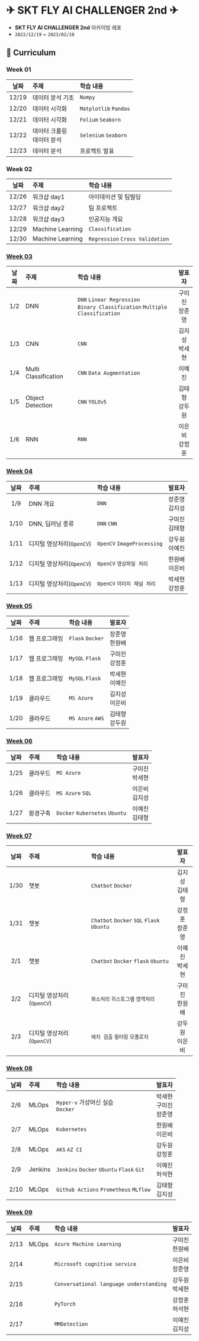 
# ✈ SKT FLY AI CHALLENGER 2nd ✈
- **SKT FLY AI CHALLENGER 2nd** 아카이빙 레포
- `2022/12/19` ~ `2023/02/28`

## 🚀 Curriculum
### Week 01
| 날짜 | 주제 | 학습 내용 |
| :---: | :--- | :--- |
| 12/19 | 데이터 분석 기초 | `Numpy` |
| 12/20 | 데이터 시각화 | `Matplotlib` `Pandas` |
| 12/21 | 데이터 시각화 | `Folium` `Seaborn` |
| 12/22 | 데이터 크롤링 <br> 데이터 분석 | `Selenium` `Seaborn` |
| 12/23 | 데이터 분석 | 프로젝트 발표 |

### Week 02
| 날짜 | 주제 | 학습 내용 |
| :---: | :--- | :--- |
| 12/26 | 워크샵 day1 | 아이데이션 및 팀빌딩 |
| 12/27 | 워크샵 day2 | 팀 프로젝트 |
| 12/28 | 워크샵 day3 | 인공지능 개요 |  |  |
| 12/29 | Machine Learning | `Classification` |
| 12/30 | Machine Learning | `Regression` `Cross Validation` |

### [Week 03](./Week_03)
| 날짜 | 주제 | 학습 내용 | 발표자 |
| :---: | :--- | :--- | :---: |
| 1/2 | DNN | `DNN` `Linear Regression` <br> `Binary Classification` `Multiple Classification` | 구미진<br>장준영 | 
| 1/3 | CNN | `CNN` | 김지성<br>박세현 |
| 1/4 | Multi Classification | `CNN` `Data Augmentation` | 이예진 | 
| 1/5 | Object Detection | `CNN` `YOLOv5` | 김태형<br>강두원 |
| 1/6 | RNN | `RNN` | 이은비<br>강정훈 |

### [Week 04](./Week_04)
| 날짜 | 주제 | 학습 내용 | 발표자 |
| :---: | :--- | :--- | :---: |
| 1/9 | DNN 개요 | `DNN`  | 장준영<br>김지성 | 
| 1/10 | DNN, 딥러닝 종류 | `DNN` `CNN` | 구미진<br>김태형 | 
| 1/11 | 디지털 영상처리(`OpenCV`) | `OpenCV` `ImageProcessing` | 강두원<br>이예진 | 
| 1/12 | 디지털 영상처리(`OpenCV`) | `OpenCV` `영상파일 처리` | 한원배<br>이은비 | 
| 1/13 | 디지털 영상처리(`OpenCV`) | `OpenCV` `이미지 채널 처리` | 박세현<br>강정훈 | 

### [Week 05](./Week_05)
| 날짜 | 주제 | 학습 내용 | 발표자 |
| :---: | :--- | :--- | :---: |
| 1/16 | 웹 프로그래밍 | `Flask` `Docker` | 장준영<br>한원배 | 
| 1/17 | 웹 프로그래밍 | `MySQL` `Flask` | 구미진<br>강정훈 | 
| 1/18 | 웹 프로그래밍 | `MySQL` `Flask` | 박세현<br>이예진 | 
| 1/19 | 클라우드 | `MS Azure` | 김지성<br>이은비 | 
| 1/20 | 클라우드 | `MS Azure` `AWS` | 김태형<br>강두원 | 

### [Week 06](./Week_06)
| 날짜 | 주제 | 학습 내용 | 발표자 |
| :---: | :--- | :--- | :---: |
| 1/25 | 클라우드 | `MS Azure` | 구미진<br>박세현 |
| 1/26 | 클라우드 | `MS Azure` `SQL` | 이은비<br>김지성 |
| 1/27 | 환경구축 | `Docker` `Kubernetes` `Ubuntu` | 이예진<br>김태형 |

### [Week 07](./Week_07) 
| 날짜 | 주제 | 학습 내용 | 발표자 |
| :---: | :--- | :--- | :---: |
| 1/30 | 챗봇 | `Chatbot` `Docker` | 김지성<br>김태형|
| 1/31 | 챗봇 |`Chatbot` `Docker` `SQL` `Flask` `Ubuntu`| 강정훈 <br> 장준영  |
| 2/1 | 챗봇 | `Chatbot` `Docker` `flask` `Ubuntu` | 이예진<br>박세현 |
| 2/2 | 디지털 영상처리(`OpenCV`) | `화소처리` `히스토그램` `영역처리` | 구미진<br>한원배 |
| 2/3 | 디지털 영상처리(`OpenCV`) | `에지 검출` `필터링` `모폴로지` | 강두원<br>이은비 | 
 
 ### [Week 08](./Week_08)
| 날짜 | 주제 | 학습 내용 | 발표자 |
| :---: | :--- | :--- | :---: |
| 2/6 | MLOps | `Hyper-v` 가상머신 실습 <br> `Docker`  | 박세현<br>구미진<br>장준영 |
| 2/7 | MLOps | `Kubernetes` | 한원배<br>이은비 |
| 2/8 | MLOps | `AKS`  `AZ CI` | 강두원<br>강정훈 |
| 2/9 | Jenkins | `Jenkins`  `Docker` `Ubuntu` `Flask` `Git`| 이예진<br>허석현 |
| 2/10 | MLOps  | `Github Actions`  `Prometheus`  `MLflow`  | 김태형<br>김지성 |
 
 ### [Week 09](./Week_09)
| 날짜 | 주제 | 학습 내용 | 발표자 |
| :---: | :--- | :--- | :---: |
| 2/13 | MLOps | `Azure Machine Learning` | 구미진<br>한원배 |
| 2/14 |  | `Microsoft cognitive service` | 이은비<br>장준영 |
| 2/15 |  | `Conversational language understanding` | 강두원<br>박세현 |
| 2/16 |  | `PyTorch` | 강정훈<br>허석현 |
| 2/17 |  | `MMDetection` | 이예진<br>김지성 |
